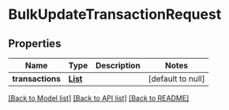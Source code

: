 # BulkUpdateTransactionRequest
## Properties

| Name | Type | Description | Notes |
|------------ | ------------- | ------------- | -------------|
| **transactions** | [**List**](PlaidAccountTransaction.md) |  | [default to null] |

[[Back to Model list]](../README.md#documentation-for-models) [[Back to API list]](../README.md#documentation-for-api-endpoints) [[Back to README]](../README.md)


